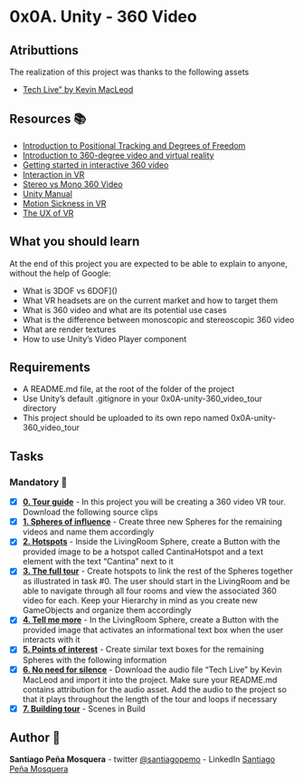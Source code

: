 # 0x0A. Unity - 360 Video
## Atributtions
The realization of this project was thanks to the following assets  
* [Tech Live” by Kevin MacLeod](https://intranet.hbtn.io/rltoken/buSIa09w5XNztHS5wo7ZhQ)
## Resources :books:
* [Introduction to Positional Tracking and Degrees of Freedom]()
* [Introduction to 360-degree video and virtual reality]()
* [Getting started in interactive 360 video]()
* [Interaction in VR]()
* [Stereo vs Mono 360 Video]()
* [Unity Manual]()
* [Motion Sickness in VR]()
* [The UX of VR](https://github.com/santiagopemo/0x0A-unity-360_video_tour)
## What you should learn
At the end of this project you are expected to be able to explain to anyone, without the help of Google:

* What is 3DOF vs 6DOF]()
* What VR headsets are on the current market and how to target them
* What is 360 video and what are its potential use cases
* What is the difference between monoscopic and stereoscopic 360 video
* What are render textures
* How to use Unity’s Video Player component
## Requirements
* A README.md file, at the root of the folder of the project
* Use Unity’s default .gitignore in your 0x0A-unity-360_video_tour directory
* This project should be uploaded to its own repo named 0x0A-unity-360_video_tour
## Tasks
### Mandatory :page_with_curl:
- [x] **[0. Tour guide](./Assets/Scenes)** - In this project you will be creating a 360 video VR tour. Download the following source clips
- [x] **[1. Spheres of influence](./Assets/Scenes)** - Create three new Spheres for the remaining videos and name them accordingly
- [x] **[2. Hotspots](./Assets/Scenes)** - Inside the LivingRoom Sphere, create a Button with the provided image to be a hotspot called CantinaHotspot and a text element with the text “Cantina” next to it
- [x] **[3. The full tour](./Assets/Scenes)** - Create hotspots to link the rest of the Spheres together as illustrated in task #0. The user should start in the LivingRoom and be able to navigate through all four rooms and view the associated 360 video for each. Keep your Hierarchy in mind as you create new GameObjects and organize them accordingly
- [x] **[4. Tell me more](./Assets/Scenes)** - In the LivingRoom Sphere, create a Button with the provided image that activates an informational text box when the user interacts with it
- [x] **[5. Points of interest](./Assets/Scenes)** - Create similar text boxes for the remaining Spheres with the following information
- [x] **[6. No need for silence](./Assets/Scenes)** - Download the audio file “Tech Live” by Kevin MacLeod and import it into the project. Make sure your README.md contains attribution for the audio asset. Add the audio to the project so that it plays throughout the length of the tour and loops if necessary
- [x] **[7. Building tour](./Builds/*)** - Scenes in Build
## Author :pencil:
**Santiago Peña Mosquera** - twitter [@santiagopemo](https://twitter.com/Santiag11470161) - LinkedIn [Santiago Peña Mosquera](https://www.linkedin.com/in/santiago-pe%C3%B1a-mosquera-abaa20196/)

